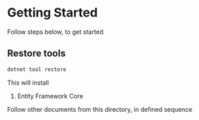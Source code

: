 # Getting Started

Follow steps below, to get started

## Restore tools

```ps1
dotnet tool restore
```

This will install

1. Entity Framework Core

Follow other documents from this directory, in defined sequence
